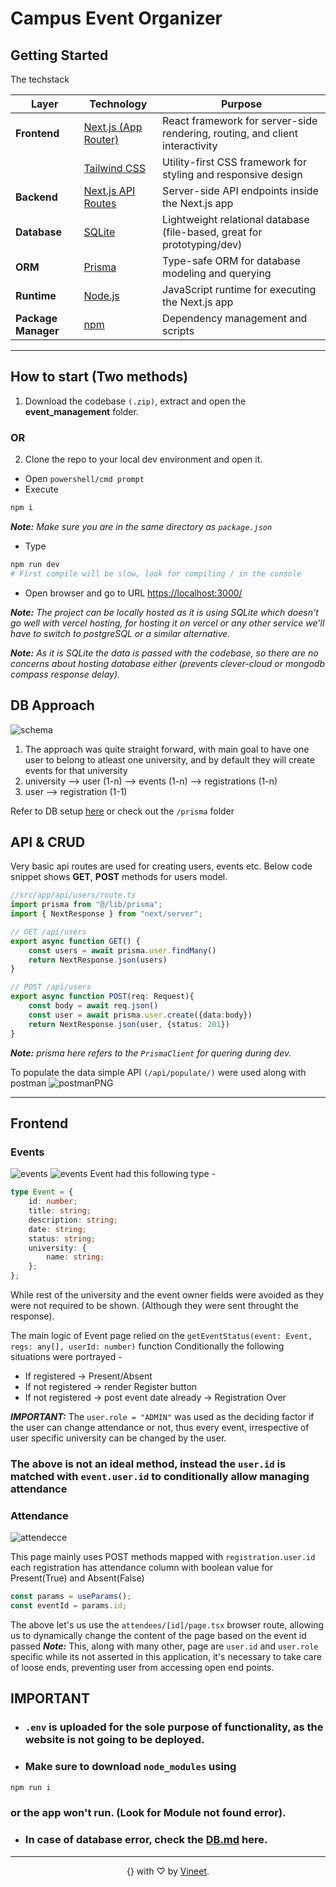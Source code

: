 # Campus Event Organizer 

## Getting Started
The techstack

| Layer        | Technology                 | Purpose                                                                 |
|--------------|----------------------------|-------------------------------------------------------------------------|
| **Frontend** | [Next.js (App Router)](https://nextjs.org/) | React framework for server-side rendering, routing, and client interactivity |
|              | [Tailwind CSS](https://tailwindcss.com/)    | Utility-first CSS framework for styling and responsive design           |
| **Backend**  | [Next.js API Routes](https://nextjs.org/docs/app/building-your-application/routing/router-handlers) | Server-side API endpoints inside the Next.js app |
| **Database** | [SQLite](https://www.sqlite.org/)           | Lightweight relational database (file-based, great for prototyping/dev) |
| **ORM**      | [Prisma](https://www.prisma.io/)            | Type-safe ORM for database modeling and querying                        |
| **Runtime**  | [Node.js](https://nodejs.org/)              | JavaScript runtime for executing the Next.js app                        |
| **Package Manager** | [npm](https://www.npmjs.com/) | Dependency management and scripts |

---

## How to start (Two methods)
1. Download the codebase ```(.zip)```, extract and open the **event_management** folder.
### OR
2. Clone the repo to your local dev environment and open it.
- Open ```powershell/cmd prompt```
- Execute 
```bash
npm i
```
_**Note:** Make sure you are in the same directory as ```package.json```_
- Type 
```bash
npm run dev
# First compile will be slow, look for compiling / in the console
```
- Open browser and go to URL <a href="https://localhost:3000/">https://localhost:3000/</a>

_**Note:** The project can be locally hosted as it is using SQLite which doesn't go well with vercel hosting, for hosting it on vercel or any other service we'll have to switch to postgreSQL or a similar alternative._
<br>

_**Note:** As it is SQLite the data is passed with the codebase, so there are no concerns about hosting database either (prevents clever-cloud or mongodb compass response delay)._

## DB Approach
<img src="screenshots/1.png" alt="schema" />

1. The approach was quite straight forward, with main goal to have one user to belong to atleast one university, and by default they will create events for that university
2. university --> user (1-n) --> events (1-n) --> registrations (1-n)
3. user --> registration (1-1)

Refer to DB setup [here](prisma/DB.md) or check out the ```/prisma``` folder

## API & CRUD
Very basic api routes are used for creating users, events etc.
Below code snippet shows **GET**, **POST** methods for users model.
```ts
//src/app/api/users/route.ts
import prisma from "@/lib/prisma";
import { NextResponse } from "next/server";

// GET /api/users
export async function GET() {
    const users = await prisma.user.findMany()
    return NextResponse.json(users)
}

// POST /api/users
export async function POST(req: Request){
    const body = await req.json()
    const user = await prisma.user.create({data:body})
    return NextResponse.json(user, {status: 201})
}
```
_**Note:** prisma here refers to the ```PrismaClient``` for quering during dev._

To populate the data simple API ```(/api/populate/)``` were used along with postman
<img src="screenshots/2.png" alt="postmanPNG" />

---

## Frontend

### Events
<img src="screenshots/3.png" alt="events"/>
<img src="screenshots/4.png" alt="events"/>
Event had this following type - 

```ts
type Event = {
    id: number;
    title: string;
    description: string;
    date: string;
    status: string;
    university: {
        name: string;
    };
};
```
While rest of the university and the event owner fields were avoided as they were not required to be shown. (Although they were sent throught the response).

The main logic of Event page relied on the ```getEventStatus(event: Event, regs: any[], userId: number)``` function
Conditionally the following situations were portrayed - 
- If registered -> Present/Absent
- If not registered -> render Register button
- If not registered -> post event date already -> Registration Over

***IMPORTANT:*** The ```user.role = "ADMIN"``` was used as the deciding factor if the user can change attendance or not, thus every event, irrespective of user specific university can be changed by the user. 
### The above is not an ideal method, instead the ```user.id``` is matched with ```event.user.id``` to conditionally allow managing attendance

### Attendance
<img src="screenshots/5.png" alt="attendecce" />

This page mainly uses POST methods mapped with ```registration.user.id``` each registration has attendance column with boolean value for Present(True) and Absent(False)

```ts
const params = useParams();
const eventId = params.id;
```
The above let's us use the ```attendees/[id]/page.tsx``` browser route, allowing us to dynamically change the content of the page based on the event id passed
***Note:*** This, along with many other, page are ```user.id``` and ```user.role``` specific while its not asserted in this application, it's necessary to take care of loose ends, preventing user from accessing open end points.

## IMPORTANT
- ### ```.env``` is uploaded for the sole purpose of functionality, as the website is not going to be deployed.
- ### Make sure to download ```node_modules``` using 
```bash
npm run i
```
### or the app won't run. (Look for Module not found error).
- ### In case of database error, check the [DB.md](prisma/DB.md) here.

---
<div align="center">
&#123;&#125; with ♡ by <a href="https://github.com/vineet-k09">Vineet</a>.
</div>